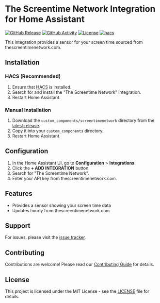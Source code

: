 # The Screentime Network Integration for Home Assistant

[![GitHub Release][releases-shield]][releases]
[![GitHub Activity][commits-shield]][commits]
[![License][license-shield]](LICENSE)
[![hacs][hacsbadge]][hacs]

This integration provides a sensor for your screen time sourced from thescreentimenetwork.com.

## Installation

### HACS (Recommended)

1. Ensure that [HACS](https://hacs.xyz/) is installed.
2. Search for and install the "The Screentime Network" integration.
3. Restart Home Assistant.

### Manual Installation

1. Download the `custom_components/screentimenetwork` directory from the [latest release](https://github.com/TimCinel/ha-screentimenetwork/releases).
2. Copy it into your `custom_components` directory.
3. Restart Home Assistant.

## Configuration

1. In the Home Assistant UI, go to **Configuration** > **Integrations**.
2. Click the **+ ADD INTEGRATION** button.
3. Search for "The Screentime Network".
4. Enter your API key from thescreentimenetwork.com.

## Features

- Provides a sensor showing your screen time data
- Updates hourly from thescreentimenetwork.com

## Support

For issues, please visit the [issue tracker](https://github.com/TimCinel/ha-screentimenetwork/issues).

## Contributing

Contributions are welcome! Please read our [Contributing Guide](CONTRIBUTING.md) for details.

## License

This project is licensed under the MIT License - see the [LICENSE](LICENSE) file for details.

[commits-shield]: https://img.shields.io/github/commit-activity/y/TimCinel/ha-screentimenetwork.svg?style=for-the-badge
[commits]: https://github.com/TimCinel/ha-screentimenetwork/commits/main
[hacs]: https://github.com/hacs/integration
[hacsbadge]: https://img.shields.io/badge/HACS-Default-41BDF5.svg?style=for-the-badge
[license-shield]: https://img.shields.io/github/license/TimCinel/ha-screentimenetwork.svg?style=for-the-badge
[releases-shield]: https://img.shields.io/github/release/TimCinel/ha-screentimenetwork.svg?style=for-the-badge
[releases]: https://github.com/TimCinel/ha-screentimenetwork/releases